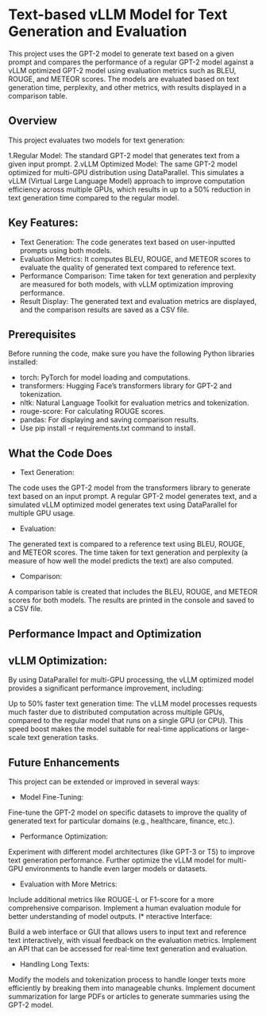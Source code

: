 # Text-based vLLM Model for Text Generation and Evaluation
This project uses the GPT-2 model to generate text based on a given prompt and compares the performance of a regular GPT-2 model against a vLLM optimized GPT-2 model using evaluation metrics such as BLEU, ROUGE, and METEOR scores. The models are evaluated based on text generation time, perplexity, and other metrics, with results displayed in a comparison table.

## Overview
This project evaluates two models for text generation:

1.Regular Model: The standard GPT-2 model that generates text from a given input prompt.
2.vLLM Optimized Model: The same GPT-2 model optimized for multi-GPU distribution using DataParallel. This simulates a vLLM (Virtual Large Language Model) approach to improve computation efficiency across multiple GPUs, which results in up to a 50% reduction in text generation time compared to the regular model.
## Key Features:
* Text Generation: The code generates text based on user-inputted prompts using both models.
* Evaluation Metrics: It computes BLEU, ROUGE, and METEOR scores to evaluate the quality of generated text compared to reference text.
* Performance Comparison: Time taken for text generation and perplexity are measured for both models, with vLLM optimization improving performance.
* Result Display: The generated text and evaluation metrics are displayed, and the comparison results are saved as a CSV file.

## Prerequisites
Before running the code, make sure you have the following Python libraries installed:

* torch: PyTorch for model loading and computations.
* transformers: Hugging Face’s transformers library for GPT-2 and tokenization.
* nltk: Natural Language Toolkit for evaluation metrics and tokenization.
* rouge-score: For calculating ROUGE scores.
* pandas: For displaying and saving comparison results.
* Use pip install -r requirements.txt command to install.

## What the Code Does
* Text Generation:

The code uses the GPT-2 model from the transformers library to generate text based on an input prompt.
A regular GPT-2 model generates text, and a simulated vLLM optimized model generates text using DataParallel for multiple GPU usage.
* Evaluation:

The generated text is compared to a reference text using BLEU, ROUGE, and METEOR scores.
The time taken for text generation and perplexity (a measure of how well the model predicts the text) are also computed.
* Comparison:

A comparison table is created that includes the BLEU, ROUGE, and METEOR scores for both models.
The results are printed in the console and saved to a CSV file.
## Performance Impact and Optimization
## vLLM Optimization:
By using DataParallel for multi-GPU processing, the vLLM optimized model provides a significant performance improvement, including:

Up to 50% faster text generation time: The vLLM model processes requests much faster due to distributed computation across multiple GPUs, compared to the regular model that runs on a single GPU (or CPU).
This speed boost makes the model suitable for real-time applications or large-scale text generation tasks.
## Future Enhancements
This project can be extended or improved in several ways:

* Model Fine-Tuning:

Fine-tune the GPT-2 model on specific datasets to improve the quality of generated text for particular domains (e.g., healthcare, finance, etc.).
* Performance Optimization:

Experiment with different model architectures (like GPT-3 or T5) to improve text generation performance.
Further optimize the vLLM model for multi-GPU environments to handle even larger models or datasets.
* Evaluation with More Metrics:

Include additional metrics like ROUGE-L or F1-score for a more comprehensive comparison.
Implement a human evaluation module for better understanding of model outputs.
I* nteractive Interface:

Build a web interface or GUI that allows users to input text and reference text interactively, with visual feedback on the evaluation metrics.
Implement an API that can be accessed for real-time text generation and evaluation.
* Handling Long Texts:

Modify the models and tokenization process to handle longer texts more efficiently by breaking them into manageable chunks.
Implement document summarization for large PDFs or articles to generate summaries using the GPT-2 model.
